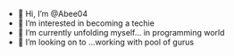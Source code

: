 - 👋 Hi, I’m @Abee04
- 👀 I’m interested in becoming a techie
- 🌱 I’m currently unfolding myself... in programming world
- 💞️ I’m looking on to ...working with pool of gurus


<!---
Abee04/Abee04 is a ✨ special ✨ repository because its `README.md` (this file) appears on your GitHub profile.
You can click the Preview link to take a look at your changes.
--->
